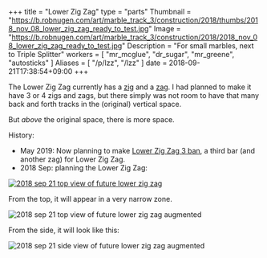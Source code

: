 +++
title = "Lower Zig Zag"
type = "parts"
Thumbnail = "https://b.robnugen.com/art/marble_track_3/construction/2018/thumbs/2018_nov_08_lower_zig_zag_ready_to_test.jpg"
Image = "https://b.robnugen.com/art/marble_track_3/construction/2018/2018_nov_08_lower_zig_zag_ready_to_test.jpg"
Description = "For small marbles, next to Triple Splitter"
workers = [
    "mr_mcglue",
	"dr_sugar",
	"mr_greene",
	"autosticks"
]
Aliases = [
  "/p/lzz",
  "/lzz"
]
date = 2018-09-21T17:38:54+09:00
+++

The Lower Zig Zag currently has a [zig](/parts/lower-zig-zag-2-ban/) and a [zag](/parts/lower-zig-zag-1-ban/).  I had planned to make it have 3 or 4 zigs and zags, but there simply was not room to have that many back and forth tracks in the (original) vertical space.

But *above* the original space, there is more space.

History:

* May 2019: Now planning to make [Lower Zig Zag 3 ban](/parts/lower-zig-zag-3-ban/), a third bar (and another zag) for Lower Zig Zag.
* 2018 Sep: planning the Lower Zig Zag:

[![2018 sep 21 top view of future lower zig zag](//b.robnugen.com/art/marble_track_3/track/parts/thumbs/2018_sep_21_top_view_of_future_lower_zig_zag.jpg)](//b.robnugen.com/art/marble_track_3/track/parts/2018_sep_21_top_view_of_future_lower_zig_zag.jpg)

From the top, it will appear in a very narrow zone.

![2018 sep 21 top view of future lower zig zag augmented](//b.robnugen.com/art/marble_track_3/track/parts/thumbs/2018_sep_21_top_view_of_future_lower_zig_zag_augmented.jpg)

From the side, it will look like this:

![2018 sep 21 side view of future lower zig zag augmented](//b.robnugen.com/art/marble_track_3/track/parts/thumbs/2018_sep_21_side_view_of_future_lower_zig_zag_augmented.jpg)
